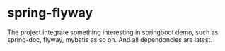 # spring-flyway
The project integrate something interesting in springboot demo, such as spring-doc, flyway, mybatis as so on. And all dependoncies are latest.
